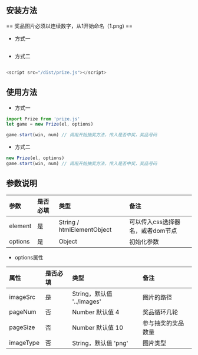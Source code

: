 ## 安装方法

== 奖品图片必须以连续数字，从1开始命名（1.png) ==

- 方式一

```bash

```

- 方式二

```javascript

<script src="/dist/prize.js"></script>

```

## 使用方法

- 方式一

```javascript
import Prize from 'prize.js'
let game = new Prize(el, options)

game.start(win, num) // 调用开始抽奖方法，传入是否中奖，奖品号码
```

- 方式二

```js
new Prize(el, options)
game.start(win, num) // 调用开始抽奖方法，传入是否中奖，奖品号码

```

## 参数说明

| 参数 | 是否必填 | 类型 | 备注 |
| :------- |:---- |:----------- | :--------|
| element | 是 | String / htmlElementObject | 可以传入css选择器名，或者dom节点 |
| options | 是 | Object | 初始化参数 |

- options属性

| 属性 | 是否必填 | 类型 | 备注 |
| :-------- | :---- | :--------- | :-------|
| imageSrc | 是 | String，默认值 '../images'| 图片的路径 |
| pageNum | 否 | Number 默认值 4 | 奖品循环几轮 |
| pageSize | 否 | Number 默认值 10 | 参与抽奖的奖品数量 |
| imageType | 否 | String，默认值 'png' | 图片类型 |

